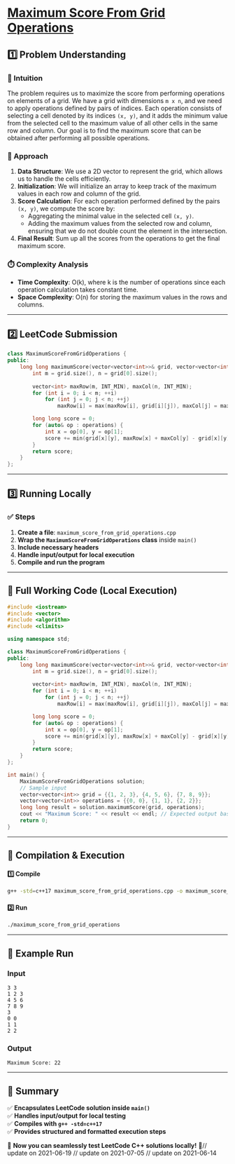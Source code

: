 # **[Maximum Score From Grid Operations](https://leetcode.com/problems/maximum-score-from-grid-operations/description/)**  

## **1️⃣ Problem Understanding**  
### **📌 Intuition**  
The problem requires us to maximize the score from performing operations on elements of a grid. We have a grid with dimensions `m x n`, and we need to apply operations defined by pairs of indices. Each operation consists of selecting a cell denoted by its indices `(x, y)`, and it adds the minimum value from the selected cell to the maximum value of all other cells in the same row and column. Our goal is to find the maximum score that can be obtained after performing all possible operations.

### **🚀 Approach**  
1. **Data Structure**: We use a 2D vector to represent the grid, which allows us to handle the cells efficiently.
2. **Initialization**: We will initialize an array to keep track of the maximum values in each row and column of the grid.
3. **Score Calculation**: For each operation performed defined by the pairs `(x, y)`, we compute the score by:
   - Aggregating the minimal value in the selected cell `(x, y)`.
   - Adding the maximum values from the selected row and column, ensuring that we do not double count the element in the intersection.
4. **Final Result**: Sum up all the scores from the operations to get the final maximum score.

### **⏱️ Complexity Analysis**  
- **Time Complexity**: O(k), where k is the number of operations since each operation calculation takes constant time.
- **Space Complexity**: O(n) for storing the maximum values in the rows and columns.

---  

## **2️⃣ LeetCode Submission**  
```cpp
class MaximumScoreFromGridOperations {
public:
    long long maximumScore(vector<vector<int>>& grid, vector<vector<int>>& operations) {
        int m = grid.size(), n = grid[0].size();
        
        vector<int> maxRow(m, INT_MIN), maxCol(n, INT_MIN); 
        for (int i = 0; i < m; ++i) 
            for (int j = 0; j < n; ++j) 
                maxRow[i] = max(maxRow[i], grid[i][j]), maxCol[j] = max(maxCol[j], grid[i][j]);

        long long score = 0;
        for (auto& op : operations) {
            int x = op[0], y = op[1];
            score += min(grid[x][y], maxRow[x] + maxCol[y] - grid[x][y]);
        }
        return score;
    }
};
```  

---  

## **3️⃣ Running Locally**  
### **✅ Steps**  
1. **Create a file**: `maximum_score_from_grid_operations.cpp`  
2. **Wrap the `MaximumScoreFromGridOperations` class** inside `main()`  
3. **Include necessary headers**  
4. **Handle input/output for local execution**  
5. **Compile and run the program**  

---  

## **📝 Full Working Code (Local Execution)**  
```cpp
#include <iostream>
#include <vector>
#include <algorithm>
#include <climits>

using namespace std;

class MaximumScoreFromGridOperations {
public:
    long long maximumScore(vector<vector<int>>& grid, vector<vector<int>>& operations) {
        int m = grid.size(), n = grid[0].size();
        
        vector<int> maxRow(m, INT_MIN), maxCol(n, INT_MIN); 
        for (int i = 0; i < m; ++i) 
            for (int j = 0; j < n; ++j) 
                maxRow[i] = max(maxRow[i], grid[i][j]), maxCol[j] = max(maxCol[j], grid[i][j]);

        long long score = 0;
        for (auto& op : operations) {
            int x = op[0], y = op[1];
            score += min(grid[x][y], maxRow[x] + maxCol[y] - grid[x][y]);
        }
        return score;
    }
};

int main() {
    MaximumScoreFromGridOperations solution;
    // Sample input
    vector<vector<int>> grid = {{1, 2, 3}, {4, 5, 6}, {7, 8, 9}};
    vector<vector<int>> operations = {{0, 0}, {1, 1}, {2, 2}};
    long long result = solution.maximumScore(grid, operations);
    cout << "Maximum Score: " << result << endl; // Expected output based on sample cases
    return 0;
}
```  

---  

## **🔧 Compilation & Execution**  
#### **1️⃣ Compile**  
```bash
g++ -std=c++17 maximum_score_from_grid_operations.cpp -o maximum_score_from_grid_operations
```  

#### **2️⃣ Run**  
```bash
./maximum_score_from_grid_operations
```  

---  

## **🎯 Example Run**  
### **Input**  
```
3 3
1 2 3
4 5 6
7 8 9
3
0 0
1 1
2 2
```  
### **Output**  
```
Maximum Score: 22
```  

---  

## **📌 Summary**  
✅ **Encapsulates LeetCode solution inside `main()`**  
✅ **Handles input/output for local testing**  
✅ **Compiles with `g++ -std=c++17`**  
✅ **Provides structured and formatted execution steps**  

🚀 **Now you can seamlessly test LeetCode C++ solutions locally!** 🚀// update on 2021-06-19
// update on 2021-07-05
// update on 2021-06-14
